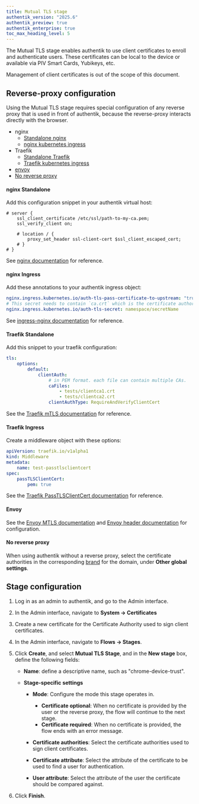 ```yaml
---
title: Mutual TLS stage
authentik_version: "2025.6"
authentik_preview: true
authentik_enterprise: true
toc_max_heading_level: 5
---
```


The Mutual TLS stage enables authentik to use client certificates to enroll and authenticate users. These certificates can be local to the device or available via PIV Smart Cards, Yubikeys, etc.

Management of client certificates is out of the scope of this document.

## Reverse-proxy configuration

Using the Mutual TLS stage requires special configuration of any reverse proxy that is used in front of authentik, because the reverse-proxy interacts directly with the browser.

- nginx
    - [Standalone nginx](#nginx-standalone)
    - [nginx kubernetes ingress](#nginx-ingress)
- Traefik
    - [Standalone Traefik](#traefik-standalone)
    - [Traefik kubernetes ingress](#traefik-ingress)
- [envoy](#envoy)
- [No reverse proxy](#no-reverse-proxy)

#### nginx Standalone

Add this configuration snippet in your authentik virtual host:

```nginx
# server {
    ssl_client_certificate /etc/ssl/path-to-my-ca.pem;
    ssl_verify_client on;

    # location / {
        proxy_set_header ssl-client-cert $ssl_client_escaped_cert;
    # }
# }
```

See [nginx documentation](https://nginx.org/en/docs/http/ngx_http_ssl_module.html#ssl_client_certificate) for reference.

#### nginx Ingress

Add these annotations to your authentik ingress object:

```yaml
nginx.ingress.kubernetes.io/auth-tls-pass-certificate-to-upstream: "true"
# This secret needs to contain `ca.crt` which is the certificate authority to validate against.
nginx.ingress.kubernetes.io/auth-tls-secret: namespace/secretName
```

See [ingress-nginx documentation](https://kubernetes.github.io/ingress-nginx/examples/auth/client-certs/) for reference.

#### Traefik Standalone

Add this snippet to your traefik configuration:

```yaml
tls:
    options:
        default:
            clientAuth:
                # in PEM format. each file can contain multiple CAs.
                caFiles:
                    - tests/clientca1.crt
                    - tests/clientca2.crt
                clientAuthType: RequireAndVerifyClientCert
```

See the [Traefik mTLS documentation](https://doc.traefik.io/traefik/https/tls/#client-authentication-mtls) for reference.

#### Traefik Ingress

Create a middleware object with these options:

```yaml
apiVersion: traefik.io/v1alpha1
kind: Middleware
metadata:
    name: test-passtlsclientcert
spec:
    passTLSClientCert:
        pem: true
```

See the [Traefik PassTLSClientCert documentation](https://doc.traefik.io/traefik/middlewares/http/passtlsclientcert/) for reference.

#### Envoy

See the [Envoy MTLS documentation](https://www.envoyproxy.io/docs/envoy/latest/start/quick-start/securing#use-mutual-tls-mtls-to-enforce-client-certificate-authentication) and [Envoy header documentation](https://www.envoyproxy.io/docs/envoy/latest/configuration/http/http_conn_man/headers#x-forwarded-client-cert) for configuration.

#### No reverse proxy

When using authentik without a reverse proxy, select the certificate authorities in the corresponding [brand](../../../../sys-mgmt/brands.md#client-certificates) for the domain, under **Other global settings**.

## Stage configuration

1. Log in as an admin to authentik, and go to the Admin interface.

2. In the Admin interface, navigate to **System -> Certificates**

3. Create a new certificate for the Certificate Authority used to sign client certificates.

4. In the Admin interface, navigate to **Flows -> Stages**.

5. Click **Create**, and select **Mutual TLS Stage**, and in the **New stage** box, define the following fields:

    - **Name**: define a descriptive name, such as "chrome-device-trust".

    - **Stage-specific settings**

        - **Mode**: Configure the mode this stage operates in.

            - **Certificate optional**: When no certificate is provided by the user or the reverse proxy, the flow will continue to the next stage.
            - **Certificate required**: When no certificate is provided, the flow ends with an error message.

        - **Certificate authorities**: Select the certificate authorities used to sign client certificates.

        - **Certificate attribute**: Select the attribute of the certificate to be used to find a user for authentication.

        - **User attribute**: Select the attribute of the user the certificate should be compared against.

6. Click **Finish**.
